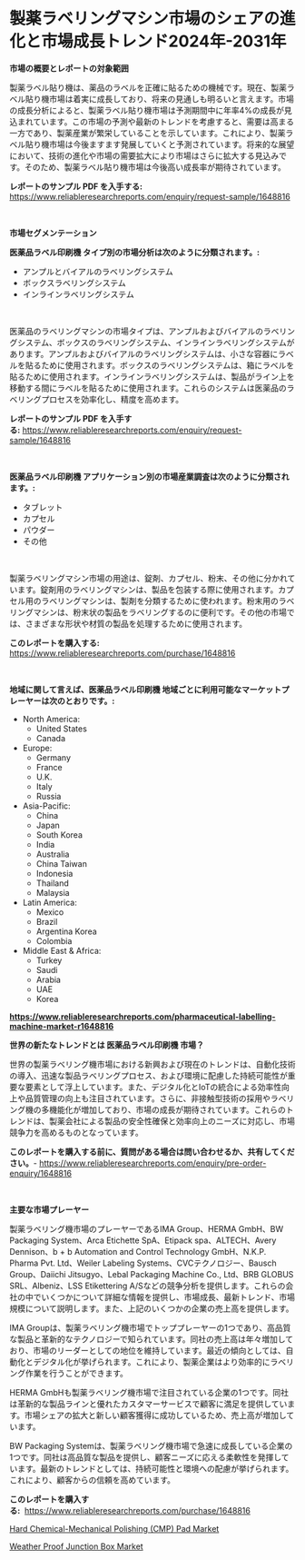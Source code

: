 <p><h1>製薬ラベリングマシン市場のシェアの進化と市場成長トレンド2024年-2031年</h1></p><p><strong>市場の概要とレポートの対象範囲</strong></p>
<p><p>製薬ラベル貼り機は、薬品のラベルを正確に貼るための機械です。現在、製薬ラベル貼り機市場は着実に成長しており、将来の見通しも明るいと言えます。市場の成長分析によると、製薬ラベル貼り機市場は予測期間中に年率4%の成長が見込まれています。この市場の予測や最新のトレンドを考慮すると、需要は高まる一方であり、製薬産業が繁栄していることを示しています。これにより、製薬ラベル貼り機市場は今後ますます発展していくと予測されています。将来的な展望において、技術の進化や市場の需要拡大により市場はさらに拡大する見込みです。そのため、製薬ラベル貼り機市場は今後高い成長率が期待されています。</p></p>
<p><strong>レポートのサンプル PDF を入手する:</strong> <a href="https://www.reliableresearchreports.com/enquiry/request-sample/1648816">https://www.reliableresearchreports.com/enquiry/request-sample/1648816</a></p>
<p>&nbsp;</p>
<p><strong>市場セグメンテーション</strong></p>
<p><strong>医薬品ラベル印刷機 タイプ別の市場分析は次のように分類されます。:</strong></p>
<p><ul><li>アンプルとバイアルのラベリングシステム</li><li>ボックスラベリングシステム</li><li>インラインラベリングシステム</li></ul></p>
<p>&nbsp;</p>
<p><p>医薬品のラベリングマシンの市場タイプは、アンプルおよびバイアルのラベリングシステム、ボックスのラベリングシステム、インラインラベリングシステムがあります。アンプルおよびバイアルのラベリングシステムは、小さな容器にラベルを貼るために使用されます。ボックスのラベリングシステムは、箱にラベルを貼るために使用されます。インラインラベリングシステムは、製品がライン上を移動する間にラベルを貼るために使用されます。これらのシステムは医薬品のラベリングプロセスを効率化し、精度を高めます。</p></p>
<p><strong>レポートのサンプル PDF を入手する:</strong>&nbsp;<a href="https://www.reliableresearchreports.com/enquiry/request-sample/1648816">https://www.reliableresearchreports.com/enquiry/request-sample/1648816</a></p>
<p>&nbsp;</p>
<p><strong> 医薬品ラベル印刷機 アプリケーション別の市場産業調査は次のように分類されます。:</strong></p>
<p><ul><li>タブレット</li><li>カプセル</li><li>パウダー</li><li>その他</li></ul></p>
<p>&nbsp;</p>
<p><p>製薬ラベリングマシン市場の用途は、錠剤、カプセル、粉末、その他に分かれています。錠剤用のラベリングマシンは、製品を包装する際に使用されます。カプセル用のラベリングマシンは、製剤を分類するために使われます。粉末用のラベリングマシンは、粉末状の製品をラベリングするのに便利です。その他の市場では、さまざまな形状や材質の製品を処理するために使用されます。</p></p>
<p><strong>このレポートを購入する:</strong>&nbsp; <a href="https://www.reliableresearchreports.com/purchase/1648816">https://www.reliableresearchreports.com/purchase/1648816</a></p>
<p>&nbsp;</p>
<p><strong>地域に関して言えば、医薬品ラベル印刷機 地域ごとに利用可能なマーケットプレーヤーは次のとおりです。:</strong></p>
<p><ul>
    <li>
        North America:
        <ul>
            <li>United States</li>
            <li>Canada</li>
        </ul>
    </li>
    <li>
        Europe:
        <ul>
            <li>Germany</li>
            <li>France</li>
            <li>U.K.</li>
            <li>Italy</li>
            <li>Russia</li>
        </ul>
    </li>
    <li>
        Asia-Pacific:
        <ul>
            <li>China</li>
            <li>Japan</li>
            <li>South Korea</li>
            <li>India</li>
            <li>Australia</li>
            <li>China Taiwan</li>
            <li>Indonesia</li>
            <li>Thailand</li>
            <li>Malaysia</li>
        </ul>
    </li>
    <li>
        Latin America:
        <ul>
            <li>Mexico</li>
            <li>Brazil</li>
            <li>Argentina Korea</li>
            <li>Colombia</li>
        </ul>
    </li>
    <li>
        Middle East & Africa:
        <ul>
            <li>Turkey</li>
            <li>Saudi</li>
            <li>Arabia</li>
            <li>UAE</li>
            <li>Korea</li>
        </ul>
    </li>
    </ul></p>
<p><strong><a href="https://www.reliableresearchreports.com/pharmaceutical-labelling-machine-market-r1648816">https://www.reliableresearchreports.com/pharmaceutical-labelling-machine-market-r1648816</a></strong>&nbsp;</p>
<p><strong>世界の新たなトレンドとは 医薬品ラベル印刷機 市場？</strong></p>
<p><p>世界の製薬ラベリング機市場における新興および現在のトレンドは、自動化技術の導入、迅速な製品ラベリングプロセス、および環境に配慮した持続可能性が重要な要素として浮上しています。また、デジタル化とIoTの統合による効率性向上や品質管理の向上も注目されています。さらに、非接触型技術の採用やラベリング機の多機能化が増加しており、市場の成長が期待されています。これらのトレンドは、製薬会社による製品の安全性確保と効率向上のニーズに対応し、市場競争力を高めるものとなっています。</p></p>
<p><strong>このレポートを購入する前に、質問がある場合は問い合わせるか、共有してください。</strong>- <a href="https://www.reliableresearchreports.com/enquiry/pre-order-enquiry/1648816">https://www.reliableresearchreports.com/enquiry/pre-order-enquiry/1648816</a></p>
<p>&nbsp;</p>
<p><strong>主要な市場プレーヤー</strong></p>
<p><p>製薬ラベリング機市場のプレーヤーであるIMA Group、HERMA GmbH、BW Packaging System、Arca Etichette SpA、Etipack spa、ALTECH、Avery Dennison、b + b Automation and Control Technology GmbH、N.K.P. Pharma Pvt. Ltd、Weiler Labeling Systems、CVCテクノロジー、Bausch Group、Daiichi Jitsugyo、Lebal Packaging Machine Co., Ltd、BRB GLOBUS SRL、Albeniz、LSS Etikettering A/Sなどの競争分析を提供します。これらの会社の中でいくつかについて詳細な情報を提供し、市場成長、最新トレンド、市場規模について説明します。また、上記のいくつかの企業の売上高を提供します。</p><p>IMA Groupは、製薬ラベリング機市場でトッププレーヤーの1つであり、高品質な製品と革新的なテクノロジーで知られています。同社の売上高は年々増加しており、市場のリーダーとしての地位を維持しています。最近の傾向としては、自動化とデジタル化が挙げられます。これにより、製薬企業はより効率的にラベリング作業を行うことができます。</p><p>HERMA GmbHも製薬ラベリング機市場で注目されている企業の1つです。同社は革新的な製品ラインと優れたカスタマーサービスで顧客に満足を提供しています。市場シェアの拡大と新しい顧客獲得に成功しているため、売上高が増加しています。</p><p>BW Packaging Systemは、製薬ラベリング機市場で急速に成長している企業の1つです。同社は高品質な製品を提供し、顧客ニーズに応える柔軟性を発揮しています。最新のトレンドとしては、持続可能性と環境への配慮が挙げられます。これにより、顧客からの信頼を高めています。</p></p>
<p><strong>このレポートを購入する:</strong>&nbsp;&nbsp;<a href="https://www.reliableresearchreports.com/purchase/1648816">https://www.reliableresearchreports.com/purchase/1648816</a></p>
<p><p><a href="https://frill-swim-3cd.notion.site/Hard-Chemical-Mechanical-Polishing-CMP-Pad-Market-Outlook-Industry-Overview-and-Forecast-2024-to-864f1e6382d24c5494d4bb4756041d09">Hard Chemical-Mechanical Polishing (CMP) Pad Market</a></p><p><a href="https://github.com/singletonthaxterkelliehr2df/Market-Research-Report-List-2/blob/main/weather-proof-junction-box-market.md">Weather Proof Junction Box Market</a></p></p>